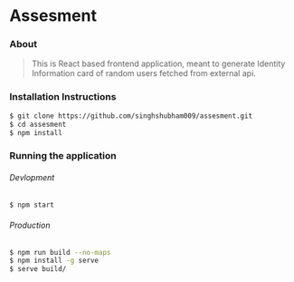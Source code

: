 # Assesment

### About

> This is React based frontend application,
> meant to generate Identity Information card of random users
> fetched from external api.

### Installation Instructions

```sh
$ git clone https://github.com/singhshubham009/assesment.git
$ cd assesment
$ npm install
```

### Running the application

###### Devlopment

```sh
$ npm start
```

###### Production

```sh
$ npm run build --no-maps
$ npm install -g serve
$ serve build/
```
